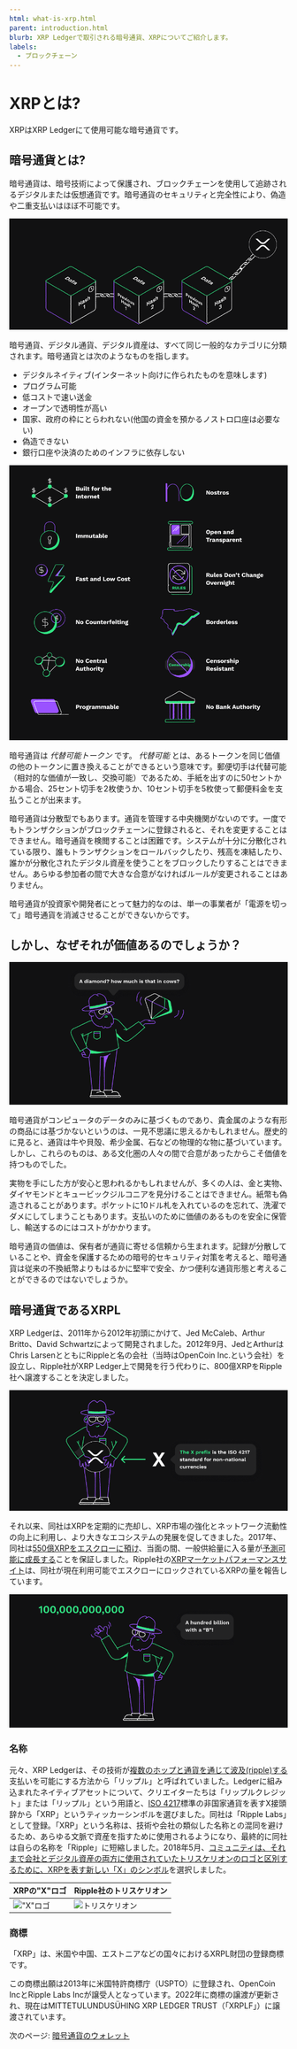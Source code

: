 ```yaml
---
html: what-is-xrp.html
parent: introduction.html
blurb: XRP Ledgerで取引される暗号通貨、XRPについてご紹介します。
labels:
  - ブロックチェーン
---
```

# XRPとは?

XRPはXRP Ledgerにて使用可能な暗号通貨です。

## 暗号通貨とは?

暗号通貨は、暗号技術によって保護され、ブロックチェーンを使用して追跡されるデジタルまたは仮想通貨です。暗号通貨のセキュリティと完全性により、偽造や二重支払いはほぼ不可能です。

![ブロックチェーン上のXRPL](img/introduction10-xrp-on-chain.png)

暗号通貨、デジタル通貨、デジタル資産は、すべて同じ一般的なカテゴリに分類されます。暗号通貨とは次のようなものを指します。

- デジタルネイティブ(インターネット向けに作られたものを意味します)
- プログラム可能
- 低コストで速い送金
- オープンで透明性が高い
- 国家、政府の枠にとらわれない(他国の資金を預かるノストロ口座は必要ない)
- 偽造できない
- 銀行口座や決済のためのインフラに依存しない

![暗号通貨の利点](img/introduction11-all-the-things.png)

暗号通貨は _代替可能トークン_ です。 _代替可能_ とは、あるトークンを同じ価値の他のトークンに置き換えることができるという意味です。郵便切手は代替可能（相対的な価値が一致し、交換可能）であるため、手紙を出すのに50セントかかる場合、25セント切手を2枚使うか、10セント切手を5枚使って郵便料金を支払うことが出来ます。

暗号通貨は分散型でもあります。通貨を管理する中央機関がないのです。一度でもトランザクションがブロックチェーンに登録されると、それを変更することはできません。暗号通貨を検閲することは困難です。システムが十分に分散化されている限り、誰もトランザクションをロールバックしたり、残高を凍結したり、誰かが分散化されたデジタル資産を使うことをブロックしたりすることはできません。あらゆる参加者の間で大きな合意がなければルールが変更されることはありません。

暗号通貨が投資家や開発者にとって魅力的なのは、単一の事業者が「電源を切って」暗号通貨を消滅させることができないからです。

## しかし、なぜそれが価値あるのでしょうか？

![暗号通貨の利点](img/introduction12-diamond.png)

暗号通貨がコンピュータのデータのみに基づくものであり、貴金属のような有形の商品には基づかないというのは、一見不思議に思えるかもしれません。歴史的に見ると、通貨は牛や貝殻、希少金属、石などの物理的な物に基づいています。しかし、これらのものは、ある文化圏の人々の間で合意があったからこそ価値を持つものでした。

実物を手にした方が安心と思われるかもしれませんが、多くの人は、金と実物、ダイヤモンドとキュービックジルコニアを見分けることはできません。紙幣も偽造されることがあります。ポケットに10ドル札を入れているのを忘れて、洗濯でダメにしてしまうこともあります。支払いのために価値のあるものを安全に保管し、輸送するのにはコストがかかります。

暗号通貨の価値は、保有者が通貨に寄せる信頼から生まれます。記録が分散していることや、資金を保護するための暗号的セキュリティ対策を考えると、暗号通貨は従来の不換紙幣よりもはるかに堅牢で安全、かつ便利な通貨形態と考えることができるのではないでしょうか。


## 暗号通貨であるXRPL

XRP Ledgerは、2011年から2012年初頭にかけて、Jed McCaleb、Arthur Britto、David Schwartzによって開発されました。2012年9月、JedとArthurはChris LarsenとともにRippleと名の会社（当時はOpenCoin Inc.という会社）を設立し、Ripple社がXRP Ledger上で開発を行う代わりに、800億XRPをRipple社へ譲渡することを決定しました。

![男性と1XRP](img/introduction13-x-prefix.png)

それ以来、同社はXRPを定期的に売却し、XRP市場の強化とネットワーク流動性の向上に利用し、より大きなエコシステムの発展を促してきました。2017年、同社は[550億XRPをエスクローに預け](https://ripple.com/insights/ripple-escrows-55-billion-xrp-for-supply-predictability/?__hstc=78174987.8aa695b6d0420a940041f1842edfd8a6.1692378128025.1692644550213.1692652561840.8&__hssc=78174987.3.1692652561840&__hsfp=3379522993)、当面の間、一般供給量に入る量が[予測可能に成長する](https://ripple.com/insights/ripple-to-place-55-billion-xrp-in-escrow-to-ensure-certainty-into-total-xrp-supply/?__hstc=78174987.8aa695b6d0420a940041f1842edfd8a6.1692378128025.1692644550213.1692652561840.8&__hssc=78174987.3.1692652561840&__hsfp=3379522993)ことを保証しました。Ripple社の[XRPマーケットパフォーマンスサイト](https://ripple.com/xrp/?__hstc=78174987.8aa695b6d0420a940041f1842edfd8a6.1692378128025.1692644550213.1692652561840.8&__hssc=78174987.3.1692652561840&__hsfp=3379522993)は、同社が現在利用可能でエスクローにロックされているXRPの量を報告しています。

![1,000億を表す "B "](img/introduction14-hundred-billion.png)

### 名称

元々、XRP Ledgerは、その技術が[複数のホップと通貨を通じて波及(ripple)する](../concepts/tokens/fungible-tokens/rippling.md)支払いを可能にする方法から「リップル」と呼ばれていました。Ledgerに組み込まれたネイティブアセットについて、クリエイターたちは「リップルクレジット」または「リップル」という用語と、[ISO 4217](https://www.iso.org/iso-4217-currency-codes.html)標準の非国家通貨を表すX接頭辞から「XRP」というティッカーシンボルを選びました。同社は「Ripple Labs」として登録。「XRP」という名称は、技術や会社の類似した名称との混同を避けるため、あらゆる文脈で資産を指すために使用されるようになり、最終的に同社は自らの名称を「Ripple」に短縮しました。2018年5月、[コミュニティは、それまで会社とデジタル資産の両方に使用されていたトリスケリオンのロゴと区別するために、XRPを表す新しい「X」のシンボル](https://twitter.com/xrpsymbol/status/1006925937571713025)を選択しました。

| XRPの"X"ロゴ                          | Ripple社のトリスケリオン                      |
|:-------------------------------------|:-------------------------------------------|
| !["X"ロゴ](assets/img/xrp-x-logo.png) | ![トリスケリオン](img/ripple-triskelion.png) |


### 商標

「XRP」は、米国や中国、エストニアなどの国々におけるXRPL財団の登録商標です。

この商標出願は2013年に米国特許商標庁（USPTO）に登録され、OpenCoin IncとRipple Labs Incが譲受人となっています。2022年に商標の譲渡が更新され、現在はMITTETULUNDUSÜHING XRP LEDGER TRUST（「XRPLF」）に譲渡されています。
 
次のページ: [暗号通貨のウォレット](crypto-wallets.md)
